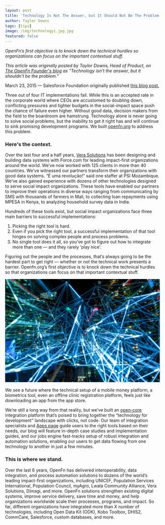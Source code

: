 ```yaml
---
layout: post
title: 'Technology Is Not The Answer, but It Should Not Be The Problem'
author: Taylor Downs
tags: [tips]
image: /img/technology1.jpg.jpg
featured: false
---
```


_OpenFn’s first objective is to knock down the technical hurdles so
organizations can focus on the important contextual stuff._

<!--truncate-->

_This article was originally posted by Taylor Downs, Head of Product, on
[The OpenFn Founder's blog](https://medium.com/@taylordowns2000) as "Technology
isn't the answer, but it shouldn't be the problem."_

March 23, 2015 — Salesforce Foundation originally published
[this blog post.](https://www.salesforce.org/technology-isnt-answer-shouldnt-problem/)

Three out of four IT implementations fail. While this is an accepted rate in the
corporate world where CEOs are accustomed to doubling down, conflicting
pressures and tighter budgets in the social-impact space push the chance of
failure even higher. Without good data, decision makers from the field to the
boardroom are hamstrung. Technology alone is never going to solve social
problems, but the inability to get it right has and will continue to sink
promising development programs. We built [openfn.org](http://www.openfn.org) to
address this problem.

### Here's the context.

Over the last four and a half years,
[Vera Solutions](http://www.verasolutions.org/) has been designing and building
data systems with Force.com for leading impact-first organizations around the
world. We’ve now worked with 125 clients in more than 40 countries. We’ve
witnessed our partners transform their organizations with good data systems. “É
uma revolução!” said one staffer at PSI Mozambique. We’ve also gained experience
with dozens of other technologies designed to serve social impact organizations.
These tools have enabled our partners to improve their operations in diverse
ways ranging from communicating by SMS with thousands of farmers in Mali, to
collecting loan repayments using MPESA in Kenya, to analyzing household survey
data in India.

Hundreds of these tools exist, but social impact organizations face three main
barriers to successful implementations:

1. Picking the right tool is hard.
1. Even if you pick the right tool, a successful implementation of that tool
   hinges on solving complex people and process problems.
1. No single tool does it all, so you’ve got to figure out how to integrate more
   than one — and they rarely ‘play nice’.

Figuring out the people and the processes, that’s always going to be the hardest
part to get right — whether or not the technical work presents a barrier.
Openfn.org’s first objective is to knock down the technical hurdles so that
organizations can focus on that important contextual stuff.

![](/img/techpic.jpg)

We see a future where the technical setup of a mobile money platform, a
biometrics tool, even an offline clinic registration platform, feels just like
downloading an app from the app store.

We’re still a long way from that reality, but we’ve built an
[open-core](https://www.openfn.org/pricing#open-source) integration platform
that’s poised to bring together the “technology for development” landscape with
clicks, not code. Our team of integration specialists and
[Apps page](http://openfn.org/apps) guide users to the right tools based on
their needs, our blog will feature in-depth case studies and implementation
guides, and our jobs engine fast-tracks setup of robust integration and
automation solutions, enabling our users to get data flowing from one technology
to another in just a few minutes.

### This is where we stand.

Over the last 6 years, OpenFn has delivered interoperability, data integration,
and process automation solutions to dozens of the world’s leading impact-first
organizations, including UNICEF, Population Services International, Population
Council, myAgro, Lwala Community Alliance, Vera Solutions, Dimagi, and more.
OpenFn solutions strengthen existing digital systems, improve service delivery,
save time and money, and help organizations worldwide scale their processes,
programs, and impact. So far, different organizations have integrated more than
X number of technologies, including Open Data Kit (ODK), Kobo Toolbox, DHIS2,
CommCare, Salesforce, custom databases, and more.
